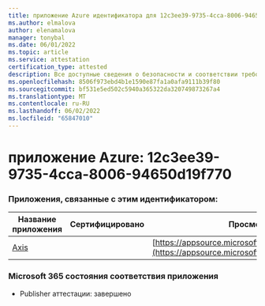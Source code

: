 ```yaml
---
title: приложение Azure идентификатора для 12c3ee39-9735-4cca-8006-94650d19f770
ms.author: elmalova
author: elenamalova
manager: tonybal
ms.date: 06/01/2022
ms.topic: article
ms.service: attestation
certification_type: attested
description: Все доступные сведения о безопасности и соответствии требованиям для 12c3ee39-9735-4cca-8006-94650d19f770.
ms.openlocfilehash: 8506f973ebd4b1e1590e87fa1a0afa9111b39f80
ms.sourcegitcommit: bf531e5ed502c5940a365322da320749873267a4
ms.translationtype: MT
ms.contentlocale: ru-RU
ms.lasthandoff: 06/02/2022
ms.locfileid: "65847010"
---
```

# <a name="azure-app-id-12c3ee39-9735-4cca-8006-94650d19f770"></a>приложение Azure: 12c3ee39-9735-4cca-8006-94650d19f770


### <a name="apps-associated-with-this-id"></a>Приложения, связанные с этим идентификатором:
| **Название приложения** | **Сертифицировано** | **Просмотр в AppSource** |
|--------------|---------------|-----------------------|
| [Axis](../forward/WA200003932.md) |  | [https://appsource.microsoft.com/product/office/WA200003932](https://appsource.microsoft.com/product/office/WA200003932) |

### <a name="microsoft-365-app-compliance-status"></a>Microsoft 365 состояния соответствия приложения
- Publisher аттестации: завершено
